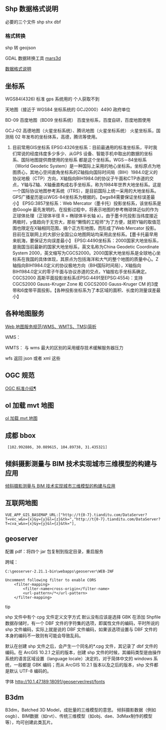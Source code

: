<!--
 * @Descripttion:
 * @version:
 * @Author: zl
 * @Date: 2022-09-21 17:46:26
 * @LastEditors: zl
 * @LastEditTime: 2022-09-29 10:44:13
-->

## Shp 数据格式说明


必要的三个文件  shp  shx dbf





### 格式转换

shp 转 geojson

GDAL 数据转换工具 [mars3d](http://mars3d.cn/dev/guide/data/geojson.html#_4-geojson%E6%A0%BC%E5%BC%8F%E4%BB%8B%E7%BB%8D)

[数据格式说明](https://zhuanlan.zhihu.com/p/362478883)

## 坐标系

WGS84(4326) 标准 gps 系统用的 个人获取不到

天地图（接近于 WGS84 坐标系统的 GCJ2000）4490 政府单位

BD-09 百度地图（BD09 坐标系统） 百度坐标系，百度自研，百度地图使用

GCJ-02 高德地图（火星坐标系统）、腾讯地图（火星坐标系统） 火星坐标系，国测局 02 年发布的坐标体系，高德，腾讯等使用。


1. 目前常用GIS坐标系
EPSG:4326坐标系：目前最通用的标准坐标系，平时我们常说的经度纬度多少多少、从GPS 设备、智能手机中取出的数据的坐标系、国际地图提供商使用的坐标系 都是这个坐标系。WGS－84坐标系（World Geodetic System）是一种国际上采用的地心坐标系。坐标原点为地图质心，其地心空间直角坐标系的Z轴指向国际时间局（BIH）1984.0定义的协议地极（CTP）方向，X轴指向BIH1984.0的协议子午面和CTP赤道的交点，Y轴与Z轴、X轴垂直构成右手坐标系，称为1984年世界大地坐标系。这是一个国际协议地图参考系统（ITRS），是目前国际上统一采用的大地坐标系。GPS广播星历是以WGS-84坐标系为根据的。【wgs84需要保证坐标误差最小】
EPSG:3857坐标系：Web Mercator（墨卡托）投影坐标系，该坐标系是由Google 最先发明的。在投影过程中，将表示地图的参考椭球体近似的作为正球体处理（正球体半径 R = 椭球体半长轴 a）。由于墨卡托投影当纬度接近两极时，y值趋向于无穷大，那些“懒惰的工程师”为了方便，就把Y轴的取值范围也限定在X轴相同范围，搞个正方形地图，而形成了Web Mercator 投影。 目前在互联网上的大部分全国公众地图网站均采用此坐标系。【墨卡托最早用来航海，要保证方向误差最小】
EPSG:4490坐标系：2000国家大地坐标系，是我国当前最新的国家大地坐标系，英文名称为China Geodetic Coordinate System 2000，英文缩写为CGCS2000。2000国家大地坐标系是全球地心坐标系在我国的具体体现，其原点为包括海洋和大气的整个地图的质量中心。Z轴指向BIH1984.0定义的协议极地方向（BIH国际时间局），X轴指向BIH1984.0定义的零子午面与协议赤道的交点，Y轴按右手坐标系确定。
CGCS2000 高斯平面投影坐标系(EPSG:4491至EPSG:4554)：支持CGCS2000 Gauss-Kruger Zone 和 CGCS2000 Gauss-Kruger CM 的3度带和6度带平面投影。【各种投影坐标系为了本区域的面积、长度的测量误差最小】




## 各种地图服务

[Web 地图服务规范(WMS、WMTS、TMS)简析](https://blog.csdn.net/oYinHeZhiGuang/article/details/115731622)

WMS：

WMTS： 与 wms 最大的区别的采用缓存技术缓解服务器压力

wfs 返回 json 或者 xml 这些

## OGC 规范

[OGC 标准介绍¶](https://www.osgeo.cn/doc_ogcstd/ogc_standard/index.html)

## ol 加载 mvt 地图

[ol 加载 mvt 地图](./ol加载mvt.md)

## 成都 bbox

` [102.992886, 30.089615, 104.89738, 31.435321]`

## 倾斜摄影测量与 BIM 技术实现城市三维模型的构建与应用

[倾斜摄影测量与 BIM 技术实现城市三维模型的构建与应用](./倾斜摄影测量与BIM技术实现城市三维模型的构建与应用.md)

## 互联网地图

`VUE_APP_GIS_BASEMAP_URL:["http://t{0-7}.tianditu.com/DataServer?T=vec_w&x={x}&y={y}&l={z}&tk=","http://t{0-7}.tianditu.com/DataServer?T=cva_w&x={x}&y={y}&l={z}&tk="],`

## geoserver

配置 pdf：将四个 jar 包复制到指定目录，重启服务

跨域：

`C:\geoserver-2.21.1-bin\webapps\geoserver\WEB-INF`

```
Uncomment following filter to enable CORS
    <filter-mapping>
        <filter-name>cross-origin</filter-name>
        <url-pattern>/*</url-pattern>
    </filter-mapping>
```

tip

shp 文件中有个 cpg 文件定义文字方式 默认没有应该是选择 GBK
在添加 Shpfile 数据存储时，有一个 DBF 文件的字符集的选项，即属性文件的编码，平时所说的 shp 文件编码，实际上就是说的 DBF 文件编码，如果该选项设置与 DBF 文件的本身的编码不一致则有可能会导致乱码。

默认在创建 shp 文件之后，会产生一个同名的\*.cpg 文件，其记录了 dbf 文件的编码。在 ArcGIS 10.2.1 之前的版本，创建 shp 文件的时候，其编码类型是由操作系统的语言区域设置（language locale）决定的，对于简体中文的 windows 系统，一般都是 GBK 编码；而从 ArcGIS 10.2.1 版本以及之后的版本，shp 文件都是默认 UTF-8 编码的。

字体
http://10.1.47.189:18091/geoserver/rest/fonts

## B3dm
B3dm，Batched 3D Model，成批量的三维模型的意思。
倾斜摄影数据（例如osgb）、BIM数据（如rvt）、传统三维模型（如obj、dae、3dMax制作的模型等），均可创建此类瓦片。